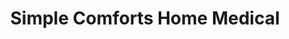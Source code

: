 ---
title: "Simple Comforts Home Medical"
url: /charlottesville/simple-comforts-home-medical/
shop: shop
---